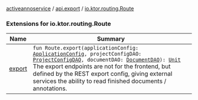[activeannoservice](../../index.md) / [api.export](../index.md) / [io.ktor.routing.Route](./index.md)

### Extensions for io.ktor.routing.Route

| Name | Summary |
|---|---|
| [export](export.md) | `fun Route.export(applicationConfig: `[`ApplicationConfig`](../../application/-application-config/index.md)`, projectConfigDAO: `[`ProjectConfigDAO`](../../config/-project-config-d-a-o/index.md)`, documentDAO: `[`DocumentDAO`](../../document/-document-d-a-o/index.md)`): `[`Unit`](https://kotlinlang.org/api/latest/jvm/stdlib/kotlin/-unit/index.html)<br>The export endpoints are not for the frontend, but defined by the REST export config, giving external services the ability to read finished documents / annotations. |
